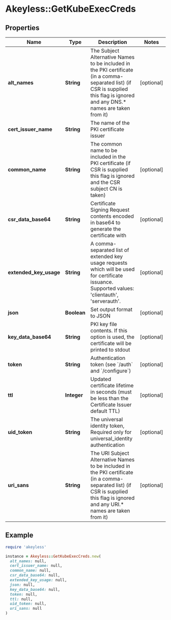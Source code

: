 # Akeyless::GetKubeExecCreds

## Properties

| Name | Type | Description | Notes |
| ---- | ---- | ----------- | ----- |
| **alt_names** | **String** | The Subject Alternative Names to be included in the PKI certificate (in a comma-separated list) (if CSR is supplied this flag is ignored and any DNS.* names are taken from it) | [optional] |
| **cert_issuer_name** | **String** | The name of the PKI certificate issuer |  |
| **common_name** | **String** | The common name to be included in the PKI certificate (if CSR is supplied this flag is ignored and the CSR subject CN is taken) | [optional] |
| **csr_data_base64** | **String** | Certificate Signing Request contents encoded in base64 to generate the certificate with | [optional] |
| **extended_key_usage** | **String** | A comma-separated list of extended key usage requests which will be used for certificate issuance. Supported values: &#39;clientauth&#39;, &#39;serverauth&#39;. | [optional] |
| **json** | **Boolean** | Set output format to JSON | [optional] |
| **key_data_base64** | **String** | PKI key file contents. If this option is used, the certificate will be printed to stdout | [optional] |
| **token** | **String** | Authentication token (see &#x60;/auth&#x60; and &#x60;/configure&#x60;) | [optional] |
| **ttl** | **Integer** | Updated certificate lifetime in seconds (must be less than the Certificate Issuer default TTL) | [optional] |
| **uid_token** | **String** | The universal identity token, Required only for universal_identity authentication | [optional] |
| **uri_sans** | **String** | The URI Subject Alternative Names to be included in the PKI certificate (in a comma-separated list) (if CSR is supplied this flag is ignored and any URI.* names are taken from it) | [optional] |

## Example

```ruby
require 'akeyless'

instance = Akeyless::GetKubeExecCreds.new(
  alt_names: null,
  cert_issuer_name: null,
  common_name: null,
  csr_data_base64: null,
  extended_key_usage: null,
  json: null,
  key_data_base64: null,
  token: null,
  ttl: null,
  uid_token: null,
  uri_sans: null
)
```

